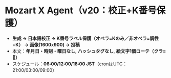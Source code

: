 # Mozart X Agent（v20：校正+K番号保護）
- **生成 → 日本語校正 → K番号ラベル保護（オペラ=Kのみ／非オペラ=調性+K） → 画像(1600x900) → 投稿**
- 本文：**年月日・時刻・曜日なし**, **ハッシュタグなし**, **絵文字1個ローテ（クラ=🪈）**
- スケジュール：**06:00/12:00/18:00 JST**（cronはUTC：21:00/03:00/09:00）
